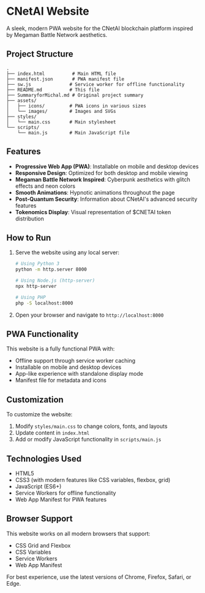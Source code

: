 # CNetAI Website

A sleek, modern PWA website for the CNetAI blockchain platform inspired by Megaman Battle Network aesthetics.

## Project Structure

```
.
├── index.html          # Main HTML file
├── manifest.json       # PWA manifest file
├── sw.js              # Service worker for offline functionality
├── README.md          # This file
├── SummaryforMichal.md # Original project summary
├── assets/
│   ├── icons/         # PWA icons in various sizes
│   └── images/        # Images and SVGs
├── styles/
│   └── main.css       # Main stylesheet
└── scripts/
    └── main.js        # Main JavaScript file
```

## Features

- **Progressive Web App (PWA)**: Installable on mobile and desktop devices
- **Responsive Design**: Optimized for both desktop and mobile viewing
- **Megaman Battle Network Inspired**: Cyberpunk aesthetics with glitch effects and neon colors
- **Smooth Animations**: Hypnotic animations throughout the page
- **Post-Quantum Security**: Information about CNetAI's advanced security features
- **Tokenomics Display**: Visual representation of $CNETAI token distribution

## How to Run

1. Serve the website using any local server:
   ```bash
   # Using Python 3
   python -m http.server 8000
   
   # Using Node.js (http-server)
   npx http-server
   
   # Using PHP
   php -S localhost:8000
   ```

2. Open your browser and navigate to `http://localhost:8000`

## PWA Functionality

This website is a fully functional PWA with:
- Offline support through service worker caching
- Installable on mobile and desktop devices
- App-like experience with standalone display mode
- Manifest file for metadata and icons

## Customization

To customize the website:
1. Modify `styles/main.css` to change colors, fonts, and layouts
2. Update content in `index.html`
3. Add or modify JavaScript functionality in `scripts/main.js`

## Technologies Used

- HTML5
- CSS3 (with modern features like CSS variables, flexbox, grid)
- JavaScript (ES6+)
- Service Workers for offline functionality
- Web App Manifest for PWA features

## Browser Support

This website works on all modern browsers that support:
- CSS Grid and Flexbox
- CSS Variables
- Service Workers
- Web App Manifest

For best experience, use the latest versions of Chrome, Firefox, Safari, or Edge.